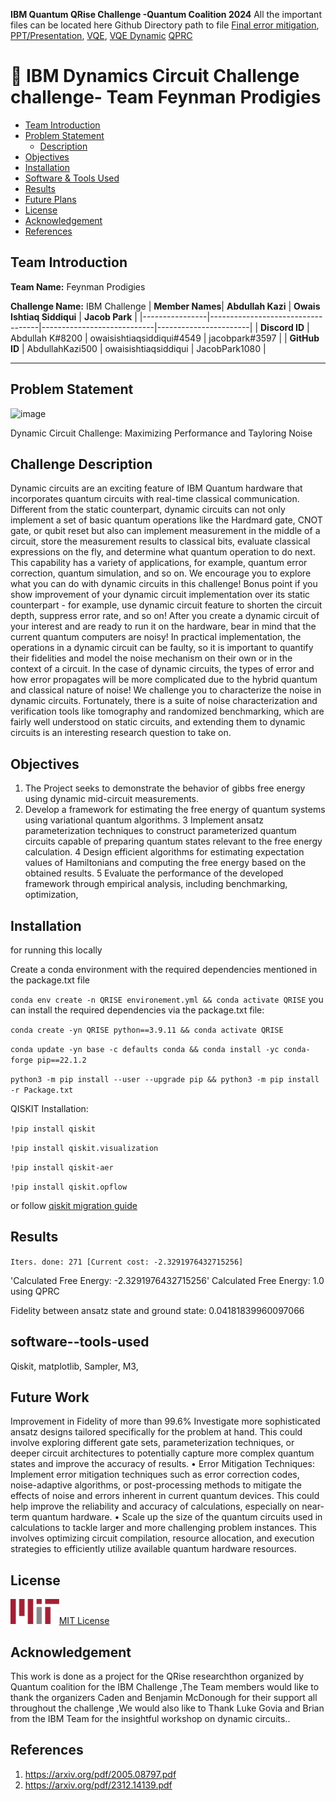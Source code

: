 **IBM Quantum QRise Challenge -Quantum Coalition 2024**
All the important files can be located here Github Directory path to file [Final error mitigation](https://github.com/owaisishtiaqsiddiqui/QRISE/blob/main/FinalErrorMitigation.ipynb), [PPT/Presentation](https://github.com/owaisishtiaqsiddiqui/QRISE/blob/main/QRise_Final_PPT.pdf), [VQE](https://github.com/owaisishtiaqsiddiqui/QRISE/blob/main/VQE_simulation.ipynb), [VQE Dynamic](https://github.com/owaisishtiaqsiddiqui/QRISE/blob/main/VariationQuatumGibbs.ipynb) [QPRC](https://github.com/owaisishtiaqsiddiqui/QRISE/blob/main/VariationQuatumGibbsWithQPRC.ipynb)
# :space_invader: IBM Dynamics Circuit Challenge challenge- Team Feynman Prodigies 

- [Team Introduction](#team-introduction)
- [Problem Statement](#ProblemStatement)
  - [Description](#description)
- [Objectives](#Objectives)
- [Installation](#Installation)
- [Software & Tools Used](#software--tools-used)
- [Results](#Results)
- [Future Plans](#future-plans)
- [License](#license)
- [Acknowledgement](#Acknowledgement)
- [References](#references)

## Team Introduction
**Team Name:** Feynman Prodigies 

**Challenge Name:** IBM Challenge
|   **Member Names**| **Abdullah Kazi**                      | **Owais Ishtiaq Siddiqui** | **Jacob Park** |
|----------------|-----------------------------------|----------------------------|-----------------------|
| **Discord ID** | Abdullah K#8200                   | owaisishtiaqsiddiqui#4549  | jacobpark#3597        |
| **GitHub ID**  | AbdullahKazi500                   | owaisishtiaqsiddiqui       | JacobPark1080         |

----------------------


## Problem Statement
![image](https://github.com/owaisishtiaqsiddiqui/QRISE/assets/108402760/514cee08-6a08-4ccd-aa60-583d541c6a2f)

Dynamic Circuit Challenge: Maximizing Performance and Tayloring Noise

## Challenge Description 
Dynamic circuits are an exciting feature of IBM Quantum hardware that incorporates quantum circuits with real-time classical communication. Different from the static counterpart, dynamic circuits can not only implement a set of basic quantum operations like the Hardmard gate, CNOT gate, or qubit reset but also can implement measurement in the middle of a circuit, store the measurement results to classical bits, evaluate classical expressions on the fly, and determine what quantum operation to do next. This capability has a variety of applications, for example, quantum error correction, quantum simulation, and so on. We encourage you to explore what you can do with dynamic circuits in this challenge! Bonus point if you show improvement of your dynamic circuit implementation over its static counterpart - for example, use dynamic circuit feature to shorten the circuit depth, suppress error rate, and so on! After you create a dynamic circuit of your interest and are ready to run it on the hardware, bear in mind that the current quantum computers are noisy! In practical implementation, the operations in a dynamic circuit can be faulty, so it is important to quantify their fidelities and model the noise mechanism on their own or in the context of a circuit. In the case of dynamic circuits, the types of error and how error propagates will be more complicated due to the hybrid quantum and classical nature of noise! We challenge you to characterize the noise in dynamic circuits. Fortunately, there is a suite of noise characterization and verification tools like tomography and randomized benchmarking, which are fairly well understood on static circuits, and extending them to dynamic circuits is an interesting research question to take on.

## Objectives
1. The Project seeks to demonstrate the behavior of gibbs free energy using dynamic mid-circuit measurements.
2. Develop a framework for estimating the free energy of quantum systems using variational quantum algorithms.
3 Implement ansatz parameterization techniques to construct parameterized quantum circuits capable of preparing quantum states relevant to the free energy calculation.
4 Design efficient algorithms for estimating expectation values of Hamiltonians and computing the free energy based on the obtained results.
5 Evaluate the performance of the developed framework through empirical analysis, including benchmarking, optimization,

## Installation
for running this locally

Create a conda environment with the required dependencies mentioned in the package.txt file

`conda env create -n QRISE environement.yml && conda activate QRISE`
you can install the required dependencies via the package.txt file:

`conda create -yn QRISE python==3.9.11 && conda activate QRISE`

`conda update -yn base -c defaults conda && conda install -yc conda-forge pip==22.1.2`

`python3 -m pip install --user --upgrade pip && python3 -m pip install -r Package.txt`

QISKIT Installation:

`!pip install qiskit`

`!pip install qiskit.visualization`

`!pip install qiskit-aer`

`!pip install qiskit.opflow`

or follow [qiskit migration guide](https://docs.quantum.ibm.com/api/migration-guides/qiskit-opflow-module)

## Results
`Iters. done: 271 [Current cost: -2.3291976432715256]` 

'Calculated Free Energy: -2.3291976432715256'
Calculated Free Energy: 1.0 using QPRC
     
Fidelity between ansatz state and ground state: 0.04181839960097066

## software--tools-used
Qiskit, matplotlib, Sampler, M3, 
## Future Work
Improvement in Fidelity of more than 99.6%
Investigate more sophisticated ansatz designs tailored specifically
for the problem at hand. This could involve exploring different
gate sets, parameterization techniques, or deeper circuit
architectures to potentially capture more complex quantum
states and improve the accuracy of results.
• Error Mitigation Techniques:
Implement error mitigation techniques such as error correction
codes, noise-adaptive algorithms, or post-processing methods to
mitigate the effects of noise and errors inherent in current
quantum devices. This could help improve the reliability and
accuracy of calculations, especially on near-term quantum
hardware.
• Scale up the size of the quantum circuits used in calculations to
tackle larger and more challenging problem instances. This
involves optimizing circuit compilation, resource allocation, and
execution strategies to efficiently utilize available quantum
hardware resources.
## License

<a href="https://choosealicense.com/licenses/mit/"><img src="https://raw.githubusercontent.com/johnturner4004/readme-generator/master/src/components/assets/images/mit.svg" height=40 />MIT License</a>

## Acknowledgement 
This work is done as a project for the QRise researchthon
organized by Quantum coalition for the IBM Challenge ,The
Team members would like to thank the organizers Caden and
Benjamin McDonough for their support all throughout the
challenge ,We would also like to Thank Luke Govia and Brian
from the IBM Team for the insightful workshop on dynamic
circuits..

## References
1. https://arxiv.org/pdf/2005.08797.pdf
2. https://arxiv.org/pdf/2312.14139.pdf
